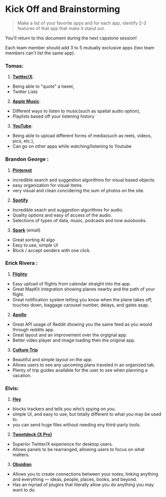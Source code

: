 # Kick Off and Brainstorming

> Make a list of your favorite apps and for each app, identify 2-3 features of that app that make it stand out.

You'll return to this document during the next capstone session!

Each team member should add 3 to 5 mutually exclusive apps (two team members can't list the same app).


### Tomas:

1. [**Twitter/X**](https://x.com):
  - Being able to "quote" a tweet,
  - Twitter Lists
2. [**Apple Music**](https://music.apple.com/us/browse):
  - Different ways to listen to music(such as spatial audio option),
  - Playlists based off your listening history
3. [**YouTube**](https://youtube.com):
  - Being able to upload different forms of media(such as reels, videos, pics, etc.),
  - Can go on other apps while watching/listening to Youtube


### Brandon George : 

1. [**Pinterest**](https://www.pinterest.com/)
  - incredible search and suggestion algorithms for visual based objects. 
  - easy organization for visual items.
  - very visual and clean concidering the sum of photos on the site.
2. [**Spotify**](https://open.spotify.com) 
  - Incredible seach and suggestion algorithms for audio.
  - Quality options and easy of access of the audio.
  - Selections of types of data, music, podcasts and now auiobooks.
3. [**Spark**](https://sparkmailapp.com/) (email)
  - Great sorting AI algo
  - Easy to use, simple UI
  - Block / accept senders with one click.

### Erick Rivera :
    
1. [**Flighty**](https://www.flightyapp.com/)
  - Easy upload of flights from calendar straight into the app.
  - Great MapKit integration showing planes nearby and the path of your flight.
  - Great notification system letting you know when the plane takes off, touches down, baggage carousel number, delays, and gates asap.
2. [**Apollo**](https://apolloapp.io/) 
  - Great API usage of Reddit showing you the same feed as you would through reddits app.
  - Great layout and an improvement over the orgignal app.
  - Better video player and image loading then the original app.
3. [**Culture Trip**](https://theculturetrip.com/)
  - Beautiful and simple layout on the app.
  - Allows users to see any upcoming plans traveled in an organized tab.
  - Plenty of trip guides available for the user to see when planning a vacation.

### Elvis:

1. [**Hey**](https://www.hey.com)
  - blocks trackers and tells you who’s spying on you.
  - simple UI, and easy to use, but totally different to what you may be used to.
  - you can send huge files without needing eny third-party tools.
 
 2. [**Tweetdeck (X Pro)**](https://tweetdeck.twitter.com/)
  - Superior Twitter/X experience for desktop users.
  - Allows panels to be rearranged, allowing users to focus on what matters.

3. [**Obsidian**](https://obsidian.md/)
  - Allows you to create connections between your notes, linking anything and everything — ideas, people, places, books, and beyond.
  - Has an myriad of plugins that literally allow you do anything you may want to do.
